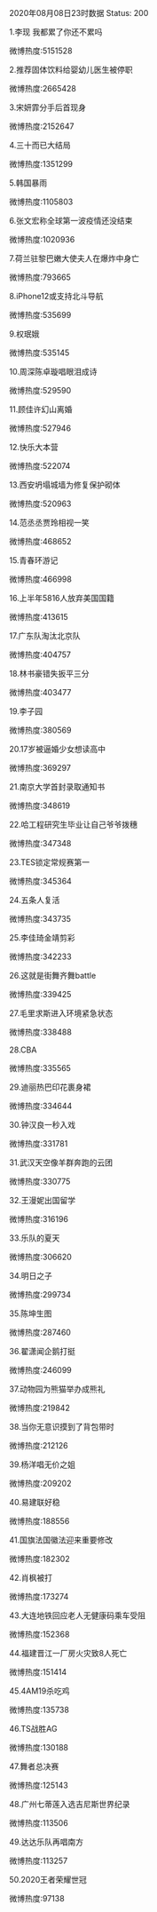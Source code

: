 2020年08月08日23时数据
Status: 200

1.李现 我都累了你还不累吗

微博热度:5151528

2.推荐固体饮料给婴幼儿医生被停职

微博热度:2665428

3.宋妍霏分手后首现身

微博热度:2152647

4.三十而已大结局

微博热度:1351299

5.韩国暴雨

微博热度:1105803

6.张文宏称全球第一波疫情还没结束

微博热度:1020936

7.荷兰驻黎巴嫩大使夫人在爆炸中身亡

微博热度:793665

8.iPhone12或支持北斗导航

微博热度:535699

9.权珉娥

微博热度:535145

10.周深陈卓璇唱眼泪成诗

微博热度:529590

11.顾佳许幻山离婚

微博热度:527946

12.快乐大本营

微博热度:522074

13.西安坍塌城墙为修复保护砌体

微博热度:520963

14.范丞丞贾玲相视一笑

微博热度:468652

15.青春环游记

微博热度:466998

16.上半年5816人放弃美国国籍

微博热度:413615

17.广东队淘汰北京队

微博热度:404757

18.林书豪错失扳平三分

微博热度:403477

19.李子园

微博热度:380569

20.17岁被逼婚少女想读高中

微博热度:369297

21.南京大学首封录取通知书

微博热度:348619

22.哈工程研究生毕业让自己爷爷拨穗

微博热度:347348

23.TES锁定常规赛第一

微博热度:345364

24.五条人复活

微博热度:343735

25.李佳琦金靖剪彩

微博热度:342233

26.这就是街舞齐舞battle

微博热度:339425

27.毛里求斯进入环境紧急状态

微博热度:338488

28.CBA

微博热度:335565

29.迪丽热巴印花裹身裙

微博热度:334644

30.钟汉良一秒入戏

微博热度:331781

31.武汉天空像羊群奔跑的云团

微博热度:330775

32.王漫妮出国留学

微博热度:316196

33.乐队的夏天

微博热度:306620

34.明日之子

微博热度:299734

35.陈坤生图

微博热度:287460

36.翟潇闻企鹅打挺

微博热度:246099

37.动物园为熊猫举办成熊礼

微博热度:219842

38.当你无意识摸到了背包带时

微博热度:212126

39.杨洋唱无价之姐

微博热度:209202

40.易建联好稳

微博热度:188556

41.国旗法国徽法迎来重要修改

微博热度:182302

42.肖枫被打

微博热度:173274

43.大连地铁回应老人无健康码乘车受阻

微博热度:152368

44.福建晋江一厂房火灾致8人死亡

微博热度:151414

45.4AM19杀吃鸡

微博热度:135738

46.TS战胜AG

微博热度:130188

47.舞者总决赛

微博热度:125143

48.广州七蒂莲入选吉尼斯世界纪录

微博热度:113506

49.达达乐队再唱南方

微博热度:113257

50.2020王者荣耀世冠

微博热度:97138

